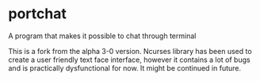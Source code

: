 # portchat
A program that makes it possible to chat through terminal

This is a fork from the alpha 3-0 version. Ncurses library has been used to create a user friendly text face interface, however it contains a lot of bugs and is  practically dysfunctional for now. It might be continued in future.

